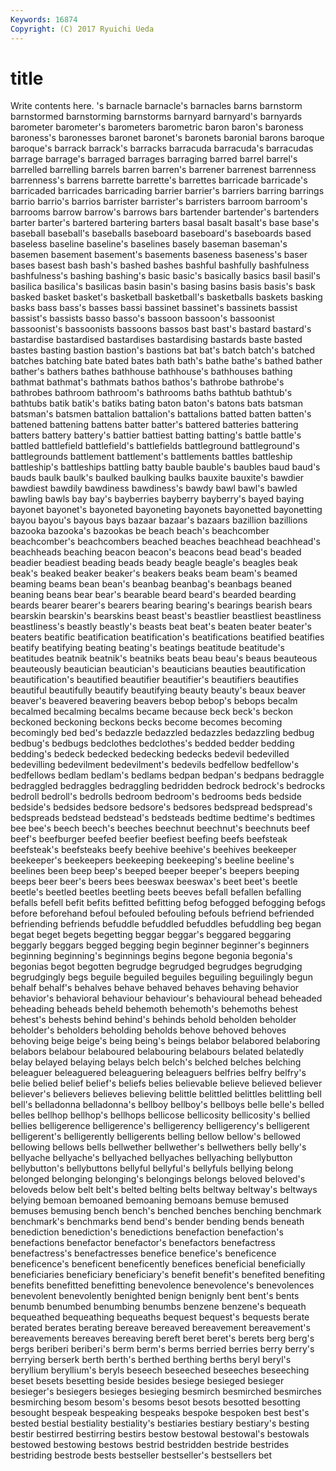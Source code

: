 ```yaml
---
Keywords: 16874 
Copyright: (C) 2017 Ryuichi Ueda
---
```


# title

Write contents here.
's barnacle
barnacle's barnacles barns barnstorm barnstormed barnstorming barnstorms barnyard barnyard's barnyards
barometer barometer's barometers barometric baron baron's baroness baroness's baronesses baronet
baronet's baronets baronial barons baroque baroque's barrack barrack's barracks barracuda
barracuda's barracudas barrage barrage's barraged barrages barraging barred barrel barrel's
barrelled barrelling barrels barren barren's barrener barrenest barrenness barrenness's barrens
barrette barrette's barrettes barricade barricade's barricaded barricades barricading barrier barrier's
barriers barring barrings barrio barrio's barrios barrister barrister's barristers barroom
barroom's barrooms barrow barrow's barrows bars bartender bartender's bartenders barter
barter's bartered bartering barters basal basalt basalt's base base's baseball
baseball's baseballs baseboard baseboard's baseboards based baseless baseline baseline's baselines
basely baseman baseman's basemen basement basement's basements baseness baseness's baser
bases basest bash bash's bashed bashes bashful bashfully bashfulness bashfulness's
bashing bashing's basic basic's basically basics basil basil's basilica basilica's
basilicas basin basin's basing basins basis basis's bask basked basket
basket's basketball basketball's basketballs baskets basking basks bass bass's basses
bassi bassinet bassinet's bassinets bassist bassist's bassists basso basso's bassoon
bassoon's bassoonist bassoonist's bassoonists bassoons bassos bast bast's bastard bastard's
bastardise bastardised bastardises bastardising bastards baste basted bastes basting bastion
bastion's bastions bat bat's batch batch's batched batches batching bate
bated bates bath bath's bathe bathe's bathed bather bather's bathers
bathes bathhouse bathhouse's bathhouses bathing bathmat bathmat's bathmats bathos bathos's
bathrobe bathrobe's bathrobes bathroom bathroom's bathrooms baths bathtub bathtub's bathtubs
batik batik's batiks bating baton baton's batons bats batsman batsman's
batsmen battalion battalion's battalions batted batten batten's battened battening battens
batter batter's battered batteries battering batters battery battery's battier battiest
batting batting's battle battle's battled battlefield battlefield's battlefields battleground battleground's
battlegrounds battlement battlement's battlements battles battleship battleship's battleships battling batty
bauble bauble's baubles baud baud's bauds baulk baulk's baulked baulking
baulks bauxite bauxite's bawdier bawdiest bawdily bawdiness bawdiness's bawdy bawl
bawl's bawled bawling bawls bay bay's bayberries bayberry bayberry's bayed
baying bayonet bayonet's bayoneted bayoneting bayonets bayonetted bayonetting bayou bayou's
bayous bays bazaar bazaar's bazaars bazillion bazillions bazooka bazooka's bazookas
be beach beach's beachcomber beachcomber's beachcombers beached beaches beachhead beachhead's
beachheads beaching beacon beacon's beacons bead bead's beaded beadier beadiest
beading beads beady beagle beagle's beagles beak beak's beaked beaker
beaker's beakers beaks beam beam's beamed beaming beams bean bean's
beanbag beanbag's beanbags beaned beaning beans bear bear's bearable beard
beard's bearded bearding beards bearer bearer's bearers bearing bearing's bearings
bearish bears bearskin bearskin's bearskins beast beast's beastlier beastliest beastliness
beastliness's beastly beastly's beasts beat beat's beaten beater beater's beaters
beatific beatification beatification's beatifications beatified beatifies beatify beatifying beating beating's
beatings beatitude beatitude's beatitudes beatnik beatnik's beatniks beats beau beau's
beaus beauteous beauteously beautician beautician's beauticians beauties beautification beautification's beautified
beautifier beautifier's beautifiers beautifies beautiful beautifully beautify beautifying beauty beauty's
beaux beaver beaver's beavered beavering beavers bebop bebop's bebops becalm
becalmed becalming becalms became because beck beck's beckon beckoned beckoning
beckons becks become becomes becoming becomingly bed bed's bedazzle bedazzled
bedazzles bedazzling bedbug bedbug's bedbugs bedclothes bedclothes's bedded bedder bedding
bedding's bedeck bedecked bedecking bedecks bedevil bedevilled bedevilling bedevilment bedevilment's
bedevils bedfellow bedfellow's bedfellows bedlam bedlam's bedlams bedpan bedpan's bedpans
bedraggle bedraggled bedraggles bedraggling bedridden bedrock bedrock's bedrocks bedroll bedroll's
bedrolls bedroom bedroom's bedrooms beds bedside bedside's bedsides bedsore bedsore's
bedsores bedspread bedspread's bedspreads bedstead bedstead's bedsteads bedtime bedtime's bedtimes
bee bee's beech beech's beeches beechnut beechnut's beechnuts beef beef's
beefburger beefed beefier beefiest beefing beefs beefsteak beefsteak's beefsteaks beefy
beehive beehive's beehives beekeeper beekeeper's beekeepers beekeeping beekeeping's beeline beeline's
beelines been beep beep's beeped beeper beeper's beepers beeping beeps
beer beer's beers bees beeswax beeswax's beet beet's beetle beetle's
beetled beetles beetling beets beeves befall befallen befalling befalls befell
befit befits befitted befitting befog befogged befogging befogs before beforehand
befoul befouled befouling befouls befriend befriended befriending befriends befuddle befuddled
befuddles befuddling beg began begat beget begets begetting beggar beggar's
beggared beggaring beggarly beggars begged begging begin beginner beginner's beginners
beginning beginning's beginnings begins begone begonia begonia's begonias begot begotten
begrudge begrudged begrudges begrudging begrudgingly begs beguile beguiled beguiles beguiling
beguilingly begun behalf behalf's behalves behave behaved behaves behaving behavior
behavior's behavioral behaviour behaviour's behavioural behead beheaded beheading beheads beheld
behemoth behemoth's behemoths behest behest's behests behind behind's behinds behold
beholden beholder beholder's beholders beholding beholds behove behoved behoves behoving
beige beige's being being's beings belabor belabored belaboring belabors belabour
belaboured belabouring belabours belated belatedly belay belayed belaying belays belch
belch's belched belches belching beleaguer beleaguered beleaguering beleaguers belfries belfry
belfry's belie belied belief belief's beliefs belies believable believe believed
believer believer's believers believes believing belittle belittled belittles belittling bell
bell's belladonna belladonna's bellboy bellboy's bellboys belle belle's belled belles
bellhop bellhop's bellhops bellicose bellicosity bellicosity's bellied bellies belligerence belligerence's
belligerency belligerency's belligerent belligerent's belligerently belligerents belling bellow bellow's bellowed
bellowing bellows bells bellwether bellwether's bellwethers belly belly's bellyache bellyache's
bellyached bellyaches bellyaching bellybutton bellybutton's bellybuttons bellyful bellyful's bellyfuls bellying
belong belonged belonging belonging's belongings belongs beloved beloved's beloveds below
belt belt's belted belting belts beltway beltway's beltways belying bemoan
bemoaned bemoaning bemoans bemuse bemused bemuses bemusing bench bench's benched
benches benching benchmark benchmark's benchmarks bend bend's bender bending bends
beneath benediction benediction's benedictions benefaction benefaction's benefactions benefactor benefactor's benefactors
benefactress benefactress's benefactresses benefice benefice's beneficence beneficence's beneficent beneficently benefices
beneficial beneficially beneficiaries beneficiary beneficiary's benefit benefit's benefited benefiting benefits
benefitted benefitting benevolence benevolence's benevolences benevolent benevolently benighted benign benignly
bent bent's bents benumb benumbed benumbing benumbs benzene benzene's bequeath
bequeathed bequeathing bequeaths bequest bequest's bequests berate berated berates berating
bereave bereaved bereavement bereavement's bereavements bereaves bereaving bereft beret beret's
berets berg berg's bergs beriberi beriberi's berm berm's berms berried
berries berry berry's berrying berserk berth berth's berthed berthing berths
beryl beryl's beryllium beryllium's beryls beseech beseeched beseeches beseeching beset
besets besetting beside besides besiege besieged besieger besieger's besiegers besieges
besieging besmirch besmirched besmirches besmirching besom besom's besoms besot besots
besotted besotting besought bespeak bespeaking bespeaks bespoke bespoken best best's
bested bestial bestiality bestiality's bestiaries bestiary bestiary's besting bestir bestirred
bestirring bestirs bestow bestowal bestowal's bestowals bestowed bestowing bestows bestrid
bestridden bestride bestrides bestriding bestrode bests bestseller bestseller's bestsellers bet
